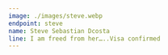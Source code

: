 ```yaml
---
image: ./images/steve.webp
endpoint: steve
name: Steve Sebastian Dcosta
line: I am freed from her…..Visa confirmed
---
```

